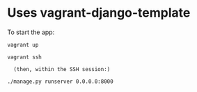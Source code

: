 Uses vagrant-django-template
=======================

To start the app:

	vagrant up

    vagrant ssh

      (then, within the SSH session:)
      
    ./manage.py runserver 0.0.0.0:8000

